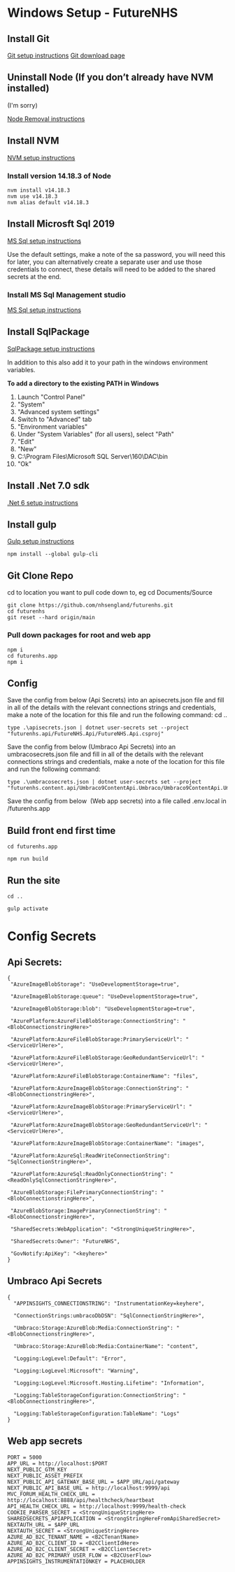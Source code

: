 
# Windows Setup - FutureNHS

## Install Git
[Git setup instructions](https://git-scm.com/book/en/v2/Getting-Started-Installing-Git)
[Git download page](https://git-scm.com/download/win)

## Uninstall Node (If you don’t already have NVM installed)
(I'm sorry)

[Node Removal instructions](https://stackoverflow.com/questions/20711240/how-to-completely-remove-node-js-from-windows)

## Install NVM
[NVM setup instructions](https://docs.microsoft.com/en-us/windows/dev-environment/javascript/nodejs-on-windows)

### Install version 14.18.3 of Node

```
nvm install v14.18.3
nvm use v14.18.3
nvm alias default v14.18.3
```

## Install Microsft Sql 2019
[MS Sql setup instructions](https://www.microsoft.com/en-gb/evalcenter/evaluate-sql-server-2019)

Use the default settings, make a note of the sa password, you will need this for later, you can alternatively create a separate user and use those credentials to connect, these details will need to be added to the shared secrets at the end.

### Install MS Sql Management studio
[MS Sql setup instructions](https://docs.microsoft.com/en-us/sql/ssms/download-sql-server-management-studio-ssms?view=sql-server-ver16)

## Install SqlPackage
[SqlPackage setup instructions](https://docs.microsoft.com/en-us/sql/tools/sqlpackage/sqlpackage-download?view=sql-server-ver16)

In addition to this also add it to your path in the windows environment variables.

**To add a directory to the existing PATH in Windows**

1. Launch "Control Panel"
2. "System"
3. "Advanced system settings"
4. Switch to "Advanced" tab
5. "Environment variables"
6. Under "System Variables" (for all users), select "Path"
7. "Edit"
8. "New"
9. C:\Program Files\Microsoft SQL Server\160\DAC\bin
10. "Ok"

## Install .Net 7.0 sdk
[.Net 6 setup instructions](https://dotnet.microsoft.com/en-us/download/dotnet/7.0)

## Install gulp

[Gulp setup instructions](https://gulpjs.com/docs/en/)

```
npm install --global gulp-cli
```

## Git Clone Repo
cd to location you want to pull code down to, eg cd Documents/Source
```
git clone https://github.com/nhsengland/futurenhs.git
cd futurenhs
git reset --hard origin/main
```

### Pull down packages for root and web app
```
npm i
cd futurenhs.app
npm i
```

## Config 
Save the config from below (Api Secrets) into an apisecrets.json file and fill in all of the details with the relevant connections strings and credentials, make a note of the location for this file and run the following command:
cd ..

```
type .\apisecrets.json | dotnet user-secrets set --project "futurenhs.api/FutureNHS.Api/FutureNHS.Api.csproj"
```

Save the config from below (Umbraco Api Secrets) into an umbracosecrets.json file and fill in all of the details with the relevant connections strings and credentials, make a note of the location for this file and run the following command:

```
type .\umbracosecrets.json | dotnet user-secrets set --project "futurenhs.content.api/Umbraco9ContentApi.Umbraco/Umbraco9ContentApi.Umbraco.csproj"
```

Save the config from below  (Web app secrets) into a file called .env.local in /futurenhs.app

## Build front end first time
```
cd futurenhs.app

npm run build
```

## Run the site

```
cd ..

gulp activate
```

# Config Secrets

## Api Secrets:
```
{
 "AzureImageBlobStorage": "UseDevelopmentStorage=true",

 "AzureImageBlobStorage:queue": "UseDevelopmentStorage=true",

 "AzureImageBlobStorage:blob": "UseDevelopmentStorage=true",

 "AzurePlatform:AzureFileBlobStorage:ConnectionString": "<BlobConnectionstringHere>"

 "AzurePlatform:AzureFileBlobStorage:PrimaryServiceUrl": "<ServiceUrlHere>",

 "AzurePlatform:AzureFileBlobStorage:GeoRedundantServiceUrl": "<ServiceUrlHere>",

 "AzurePlatform:AzureFileBlobStorage:ContainerName": "files",

 "AzurePlatform:AzureImageBlobStorage:ConnectionString": "<BlobConnectionstringHere>",

 "AzurePlatform:AzureImageBlobStorage:PrimaryServiceUrl": "<ServiceUrlHere>",

 "AzurePlatform:AzureImageBlobStorage:GeoRedundantServiceUrl": "<ServiceUrlHere>",

 "AzurePlatform:AzureImageBlobStorage:ContainerName": "images",

 "AzurePlatform:AzureSql:ReadWriteConnectionString": "SqlConnectionStringHere>",

 "AzurePlatform:AzureSql:ReadOnlyConnectionString": "<ReadOnlySqlConnectionStringHere>",

 "AzureBlobStorage:FilePrimaryConnectionString": "<BlobConnectionstringHere>",

 "AzureBlobStorage:ImagePrimaryConnectionString": "<BlobConnectionstringHere>",

 "SharedSecrets:WebApplication": "<StrongUniqueStringHere>",

 "SharedSecrets:Owner": "FutureNHS",

 "GovNotify:ApiKey": "<keyhere>"
}
```

## Umbraco Api Secrets
```
{
  "APPINSIGHTS_CONNECTIONSTRING": "InstrumentationKey=keyhere",

  "ConnectionStrings:umbracoDbDSN": "SqlConnectionStringHere>",

  "Umbraco:Storage:AzureBlob:Media:ConnectionString": "<BlobConnectionstringHere>",

  "Umbraco:Storage:AzureBlob:Media:ContainerName": "content",

  "Logging:LogLevel:Default": "Error",

  "Logging:LogLevel:Microsoft": "Warning",

  "Logging:LogLevel:Microsoft.Hosting.Lifetime": "Information",

  "Logging:TableStorageConfiguration:ConnectionString": "<BlobConnectionstringHere>",

  "Logging:TableStorageConfiguration:TableName": "Logs"
}
```

## Web app secrets

```
PORT = 5000
APP_URL = http://localhost:$PORT
NEXT_PUBLIC_GTM_KEY
NEXT_PUBLIC_ASSET_PREFIX
NEXT_PUBLIC_API_GATEWAY_BASE_URL = $APP_URL/api/gateway
NEXT_PUBLIC_API_BASE_URL = http://localhost:9999/api
MVC_FORUM_HEALTH_CHECK_URL = http://localhost:8888/api/healthcheck/heartbeat
API_HEALTH_CHECK_URL = http://localhost:9999/health-check
COOKIE_PARSER_SECRET = <StrongUniqueStringHere>
SHAREDSECRETS_APIAPPLICATION = <StrongStringHereFromApiSharedSecret>
NEXTAUTH_URL = $APP_URL
NEXTAUTH_SECRET = <StrongUniqueStringHere>
AZURE_AD_B2C_TENANT_NAME = <B2CTenantName>
AZURE_AD_B2C_CLIENT_ID = <B2CClientIdHere>
AZURE_AD_B2C_CLIENT_SECRET = <B2CClientSecret>
AZURE_AD_B2C_PRIMARY_USER_FLOW = <B2CUserFlow>
APPINSIGHTS_INSTRUMENTATIONKEY = PLACEHOLDER
```

